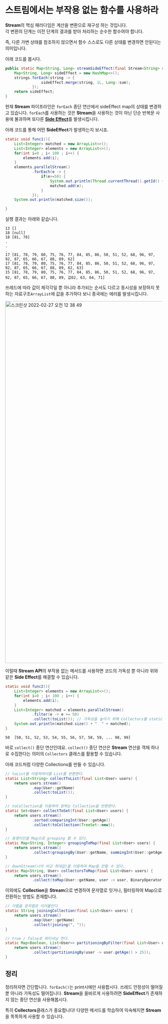 # 스트림에서는 부작용 없는 함수를 사용하라

**Stream**의 핵심 패러다임은 계산을 변환으로 재구성 하는 것입니다.  
각 변환의 단계는 이전 단계의 결과를 받아 처리하는 순수한 함수여야 합니다.

즉, 다른 가변 상태를 참조하지 않으면서 함수 스스로도 다른 상태를 변경하면 안된다는 의미입니다.

아래 코드를 봅시다.
```java
public static Map<String, Long> streamSideEffect(final Stream<String> strings) {
    Map<String, Long> sideEffect = new HashMap<>();
    strings.forEach(string -> {
                sideEffect.merge(string, 1L, Long::sum);
            });
    return sideEffect;
}
```

현재 **Stream** 파이프라인은 ```forEach``` 종단 연산에서 sideEffect map의 상태를 변경하고 있습니다.
```forEach```를 사용하는 것은 **Stream**을 사용하는 것이 아닌 단순 반복문 사용에 불과하며 또다른 [**Side Effect**](https://docs.oracle.com/javase/8/docs/api/java/util/stream/package-summary.html#StreamOps)를 발생시킵니다.

아래 코드를 통해 어떤 **SideEffect**가 발생하는지 보시죠.

```java
static void func1(){
    List<Integer> matched = new ArrayList<>();
    List<Integer> elements = new ArrayList<>();
    for(int i=0 ; i< 100 ; i++) {
        elements.add(i);
    }
    elements.parallelStream()
            .forEach(e -> {
                if(e>=50) {
                    System.out.println(Thread.currentThread().getId() +  " " + matched);
                    matched.add(e);
                }
            });
    System.out.println(matched.size());

}
```

실행 결과는 아래와 같습니다.
```
13 []
18 [null]
18 [81, 78]
.
.
.
17 [81, 78, 79, 80, 75, 76, 77, 84, 85, 86, 50, 51, 52, 68, 96, 97, 92, 87, 65, 66, 67, 88, 89, 62]
17 [81, 78, 79, 80, 75, 76, 77, 84, 85, 86, 50, 51, 52, 68, 96, 97, 92, 87, 65, 66, 67, 88, 89, 62, 63]
15 [81, 78, 79, 80, 75, 76, 77, 84, 85, 86, 50, 51, 52, 68, 96, 97, 92, 87, 65, 66, 67, 88, 89, 값62, 63, 64, 71]
```

쓰레드에 따라 값이 제각각일 뿐 아니라 추가되는 순서도 다르고 동시성을 보장하지 못하는 자료구조```ArrayList```에 값을 추가하다 보니 종국에는 에러를 발생시킵니다.

<img width="1156" alt="스크린샷 2022-02-27 오전 12 38 49" src="https://user-images.githubusercontent.com/87312401/155849168-296e577b-c5b3-4b34-8fdc-92dc746fb211.png">

이럴때 **Stream API**의 부작용 없는 메서드를 사용하면 코드의 가독성 뿐 아니라 위와 같은 **Side Effect**를 해결할 수 있습니다.

```java
static void func2(){
    List<Integer> elements = new ArrayList<>();
    for(int i=0 ; i< 100 ; i++) {
        elements.add(i);
    }
    List<Integer> matched = elements.parallelStream()
            .filter(e -> e >= 50)
            .collect(toList()); // 가독성을 높이기 위해 Collectors를 static import
    System.out.println(matched.size() + "  " + matched);
}
```
```
50  [50, 51, 52, 53, 54, 55, 56, 57, 58, 59, ... 98, 99]
```
바로 ```collect()``` 종단 연산인데요. 
```collect()``` 종단 연산은 **Stream** 연산을 객체 하나로 수집한다는 의미의 ```Collectors``` 클래스를 활용할 수 있습니다.

아래 코드처럼 다양한 Collections를 만들 수 있습니다.

```java
// toList를 이용하여이름 List를 반환한다.
static List<String> collectToList(final List<User> users) {
    return users.stream()
            .map(User::getName)
            .collect(toList());
}

// toCollection을 이용하여 원하는 Collection을 반환한다.
static Set<User> collectToSet(final List<User> users) {
    return users.stream()
            .sorted(comparingInt(User::getAge))
            .collect(toCollection(TreeSet::new));
}

// 동명이인을 Map으로 grouping 할 수 있다.
static Map<String, Integer> groupingToMap(final List<User> users) {
    return users.stream()
            .collect(groupingBy(User::getName, summingInt(User::getAge)));
}

// downStream(나이 비교 최대값)을 이용하여 Map을 만들 수 있다.
static Map<String, User> collectorsToMap(final List<User> users) {
    return users.stream()
            .collect(toMap(User::getName, user -> user, BinaryOperator.maxBy(comparingInt(User::getAge))));
```

이외에도 **Collection**을 **Stream**으로 변경하여 문자열로 잇거나, 필터링하여 Map으로 전환하는 방법도 존재합니다.

```java
// 이름을 문자열로 이어붙인다.
static String joiningCollection(final List<User> users) {
    return users.stream()
            .map(User::getName)
            .collect(joining(", "));
}

// true / false로 파티셔닝 한다.
static Map<Boolean, List<User>> partitioningByFilter(final List<User> users) {
    return users.stream()
            .collect(partitioningBy(user -> user.getAge() > 25));
}
```

## 정리
정리하자면 간단합니다. ```forEach()```는 print시에만 사용합시다. 쓰레드 안정성이 떨어질 뿐 아니라 가독성도 떨어집니다.
**Stream**을 올바르게 사용하려면 **SideEffect**가 존재하지 않는 종단 연산을 사용해봅시다.

특히 **Collectors**클래스가 중요합니다! 다양한 메서드를 학습하여 익숙해지면 **Stream**을 똑똑하게 사용할 수 있습니다.